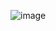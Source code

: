 ![image](https://github.com/nerijus-c/Crypto_portfolio/assets/149934123/1e251e5c-b273-43f2-a36a-26676e6f9369)
